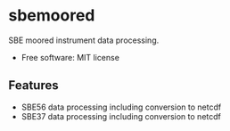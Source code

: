 sbemoored
=========

SBE moored instrument data processing. 

* Free software: MIT license

Features
--------

* SBE56 data processing including conversion to netcdf
* SBE37 data processing including conversion to netcdf

<!-- * Comparison against post-recovery clock calibration (warm water dip) -->

